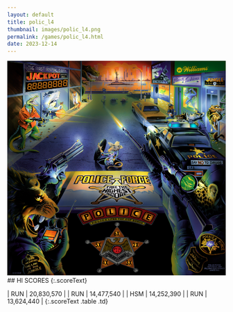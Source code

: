```yaml
---
layout: default
title: polic_l4
thumbnail: images/polic_l4.png
permalink: /games/polic_l4.html
date: 2023-12-14
---
```


<img src="../images/polic_l4.png" class="gameThumbnail img-fluid mx-auto align-middle">
## HI SCORES
{:.scoreText}

| RUN | 20,830,570 | 
| RUN | 14,477,540 | 
| HSM | 14,252,390 | 
| RUN | 13,624,440 | 
{:.scoreText .table .td}
